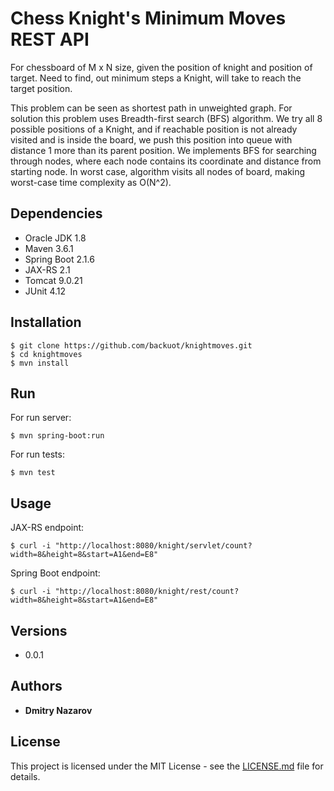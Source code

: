    # Chess Knight's Minimum Moves REST API
   For chessboard of M x N size, given the position of knight and position of target. Need to find, 
   out minimum steps a Knight, will take to reach the target position. 
   
   This problem can be seen as shortest path in unweighted graph. For solution this problem uses 
   Breadth-first search (BFS) algorithm. We try all 8 possible positions of a Knight, and 
   if reachable position is not already visited and is inside the board, we push this position 
   into queue with distance 1 more than its parent position. We implements BFS for searching 
   through nodes, where each node contains its coordinate and distance from starting node. 
   In worst case, algorithm visits all nodes of board, making worst-case time complexity as O(N^2).

   ## Dependencies
   * Oracle JDK 1.8
   * Maven 3.6.1
   * Spring Boot 2.1.6
   * JAX-RS 2.1
   * Tomcat 9.0.21
   * JUnit 4.12
      
   ## Installation
   ```
   $ git clone https://github.com/backuot/knightmoves.git
   $ cd knightmoves
   $ mvn install
   ```
   
   ## Run
   For run server:
   ```
   $ mvn spring-boot:run
   ```
   For run tests:
   ```
   $ mvn test
   ```
   
   ## Usage
   JAX-RS endpoint:
   ```
   $ curl -i "http://localhost:8080/knight/servlet/count?width=8&height=8&start=A1&end=E8"
   ```
   Spring Boot endpoint:
   ```
   $ curl -i "http://localhost:8080/knight/rest/count?width=8&height=8&start=A1&end=E8"
   ```
   
   ## Versions
   * 0.0.1
   
  ## Authors
  * **Dmitry Nazarov**
  
  ## License
  This project is licensed under the MIT License - see the [LICENSE.md](LICENSE.md) file for details.